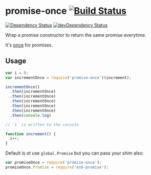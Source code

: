 # promise-once [![Build Status](http://img.shields.io/travis/vvo/promise-once/master.svg?style=flat-square)](https://travis-ci.org/vvo/promise-once)
[![Dependency Status](http://img.shields.io/david/vvo/promise-once.svg?style=flat-square)](https://david-dm.org/vvo/promise-once)
[![devDependency Status](http://img.shields.io/david/dev/vvo/promise-once.svg?style=flat-square)](https://david-dm.org/vvo/promise-once#info=devDependencies)

Wrap a promise constructor to return the same promise everytime.

It's [once](https://github.com/isaacs/once) for promises.

## Usage

```js
var i = 0;
var incrementOnce = require('promise-once')(increment);

incrementOnce()
  .then(incrementOnce)
  .then(incrementOnce)
  .then(incrementOnce)
  .then(incrementOnce)
  .then(incrementOnce)
  .then(console.log)

// `1` is written to the console

function increment() {
  i++;
}
```

Default is ot use `global.Promise` but you can pass your shim also:

```js
var promiseOnce = require('promise-once');
promiseOnce.Promise = require('es6-promise');
```
